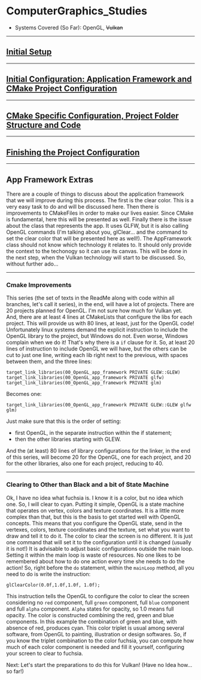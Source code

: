 # ComputerGraphics_Studies
- Systems Covered (So Far): OpenGL, ~~Vulkan~~
________________________________________________________________________________
## [Initial Setup](https://github.com/hiperlogic/ComputerGraphics_Studies/blob/master/README.md)

________________________________________________________________________________
## [Initial Configuration: Application Framework and CMake Project Configuration](https://github.com/hiperlogic/ComputerGraphics_Studies/blob/00_CMake_Project_Create/README.md)

________________________________________________________________________________
## [CMake Specific Configuration, Project Folder Structure and Code](https://github.com/hiperlogic/ComputerGraphics_Studies/blob/00_a_Project_Structure_And_Setup/README.md)

________________________________________________________________________________
## [Finishing the Project Configuration](https://github.com/hiperlogic/ComputerGraphics_Studies/blob/00_b_app_framework/README.md)

________________________________________________________________________________
## App Framework Extras

There are a couple of things to discuss about the application framework that we will improve during this process.
The first is the clear color. This is a very easy task to do and will be discussed here.
Then there is improvements to CMakeFiles in order to make our lives easier. Since CMake is fundamental, here this will be presented as well.
Finally there is the issue about the class that represents the app. It uses GLFW, but it is also calling OpenGL commands (I'm talking about you, glClear... and the command to set the clear color that will be presented here as well!).
The AppFramework class should not know which technology it relates to. It should only provide the context to the techonogy so it can use its canvas. This will be done in the next step, when the Vulkan technology will start to be discussed.
So, without further ado...

________________________________________________________________________________
### Cmake Improvements

This series (the set of texts in the ReadMe along with code within all branches, let's call it series), in the end, will have a lot of projects.
There are 20 projects planned for OpenGL. I'm not sure how much for Vulkan yet.
And, there are at least 4 lines at CMakeLists that configure the libs for each project. This will provide us with 80 lines, at least, just for the OpenGL code!
Unfortunately linux systems demand the explicit instruction to include the OpenGL library to the project, but Windows do not.
Even worse, Windows complain when we do it! That's why there is a `if` clause for it.
So, at least 20 lines of instruction to include OpenGL we will have, but the others can be cut to just one line, writing each lib right next to the previous, with spaces between them, and the three lines: 

```
target_link_libraries(00_OpenGL_app_framework PRIVATE GLEW::GLEW)
target_link_libraries(00_OpenGL_app_framework PRIVATE glfw)
target_link_libraries(00_OpenGL_app_framework PRIVATE glm)
```

Becomes one:

```
target_link_libraries(00_OpenGL_app_framework PRIVATE GLEW::GLEW glfw glm)
```

Just make sure that this is the order of setting:
* first OpenGL, in the separate instruction within the if statement;
* then the other libraries starting with GLEW.

And the (at least) 80 lines of library configurations for the linker, in the end of this series, will become 20 for the OpenGL, one for each project, and 20 for the other libraries, also one for each project, reducing to 40.

________________________________________________________________________________
### Clearing to Other than Black and a bit of State Machine

Ok, I have no idea what fuchsia is. I know it is a color, but no idea which one. So, I will clear to cyan.
Putting it simple, OpenGL is a state machine that operates on vertex, colors and texture coordinates. It is a little more complex than that, but this is the basis to get started well with OpenGL concepts.
This means that you configure the OpenGL state, send in the vertexes, colors, texture coordinates and the texture, set what you want to draw and tell it to do it.
The color to clear the screen is no different. It is just one command that will set it to the configuration until it is changed (usually it is not!)
It is advisable to adjust basic configurations outside the main loop. Setting it within the main loop is waste of resources. No one likes to be remembered about how to do one action every time she needs to do the action! So, right before the `do` statement, within the `mainLoop` method, all you need to do is write the instruction:

```
glClearColor(0.0f,1.0f,1.0f, 1.0f);
```

This instruction tells the OpenGL to configure the color to clear the screen considering no `red` component, full `green` component, full `blue` component and full `alpha` component.
`Alpha` states for opacity, so 1.0 means full opacity.
The color is constructed combining the red, green and blue components. In this example the combination of green and blue, with absence of red, produces cyan.
This color triplet is usual among several software, from OpenGL to painting, illustration or design softwares.
So, if you know the triplet combination to the color fuchsia, you can compute how much of each color component is needed and fill it yourself, configuring your screen to clear to fuchsia.

Next: Let's start the preparations to do this for Vulkan! (Have no Idea how... so far!)
